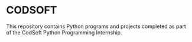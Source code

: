 # CODSOFT
This repository contains Python programs and projects completed as part of the CodSoft Python Programming Internship.

